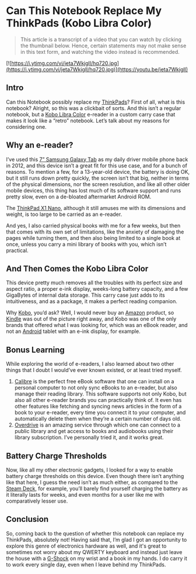 # Can This Notebook Replace My ThinkPads (Kobo Libra Color)

> This article is a transcript of a video that you can watch by clicking the thumbnail below. Hence, certain statements may not make sense in this text form, and watching the video instead is recommended.

[![https://i.ytimg.com/vi/jeta7WkjglI/hq720.jpg](https://i.ytimg.com/vi/jeta7WkjglI/hq720.jpg)](https://youtu.be/jeta7WkjglI)

## Intro

Can this Notebook possibly replace my [ThinkPads](https://www.lenovo.com/us/en/c/laptops/thinkpad)? First of all, what is this notebook? Alright, so this was a clickbait of sorts. And this isn’t a regular notebook, but a [Kobo Libra Color](https://us.kobobooks.com/products/kobo-libra-colour) e-reader in a custom carry case that makes it look like a “retro” notebook. Let’s talk about my reasons for considering one.

## Why an e-reader?

I’ve used this [7” Samsung Galaxy Tab](https://i.ytimg.com/vi/jeta7WkjglI/hq720.jpg) as my daily driver mobile phone back in 2012, and this device isn’t a great fit for this use case, and for a bunch of reasons. To mention a few, for a 13-year-old device, the battery is doing OK, but it still runs down pretty quickly, the screen isn’t that big, neither in terms of the physical dimensions, nor the screen resolution, and like all other older mobile devices, this thing has lost much of its software support and runs pretty slow, even on a de-bloated aftermarket Android ROM.

The [ThinkPad X1 Nano](https://www.lenovo.com/us/en/p/laptops/thinkpad/thinkpadx1/thinkpad-x1-nano/22tp2x1x1n1), although it still amuses me with its dimensions and weight, is too large to be carried as an e-reader.

And yes, I also carried physical books with me for a few weeks, but then that comes with its own set of limitations, like the anxiety of damaging the pages while turning them, and then also being limited to a single book at once, unless you carry a mini library of books with you, which isn’t practical.

## And Then Comes the Kobo Libra Color

This device pretty much removes all the troubles with its perfect size and aspect ratio, a proper e-ink display, weeks-long battery capacity, and a few GigaBytes of internal data storage. This carry case just adds to its intuitiveness, and as a package, it makes a perfect reading companion.

Why [Kobo](https://www.kobo.com), you’d ask? Well, I would never buy an [Amazon](https://www.amazon.com) product, so [Kindle](https://www.amazon.com/kindle/shop) was out of the picture right away, and Kobo was one of the only brands that offered what I was looking for, which was an eBook reader, and not an [Android](https://www.android.com) tablet with an e-ink display, for example.

## Bonus Learning

While exploring the world of e-readers, I also learned about two other things that I doubt I would’ve ever known existed, or at least tried myself.

1. [Calibre](https://calibre-ebook.com) is the perfect free eBook software that one can install on a personal computer to not only sync eBooks to an e-reader, but also manage their reading library. This software supports not only Kobo, but also all other e-reader brands you can practically think of. It even has other features like fetching and syncing news articles in the form of a book to your e-reader, every time you connect it to your computer, and automatically delete them when they’re a certain number of days old.
2. [Overdrive](https://www.overdrive.com) is an amazing service through which one can connect to a public library and get access to books and audiobooks using their library subscription. I’ve personally tried it, and it works great.

## Battery Charge Thresholds

Now, like all my other electronic gadgets, I looked for a way to enable battery charge thresholds on this device. Even though there isn’t anything like that here, I guess the need isn’t as much either, as compared to the [Steam Deck](https://store.steampowered.com/steamdeck), for example, you’ll barely find yourself charging the battery as it literally lasts for weeks, and even months for a user like me with comparatively lesser use.

## Conclusion

So, coming back to the question of whether this notebook can replace my ThinkPads, absolutely not! Having said that, I’m glad I got an opportunity to explore this genre of electronics hardware as well, and it's great to sometimes not worry about my QWERTY keyboard and instead just leave the house with a [G-Shock](https://gshock.casio.com) on my wrist and a book in my hands. I do carry it to work every single day, even when I leave behind my ThinkPads.
